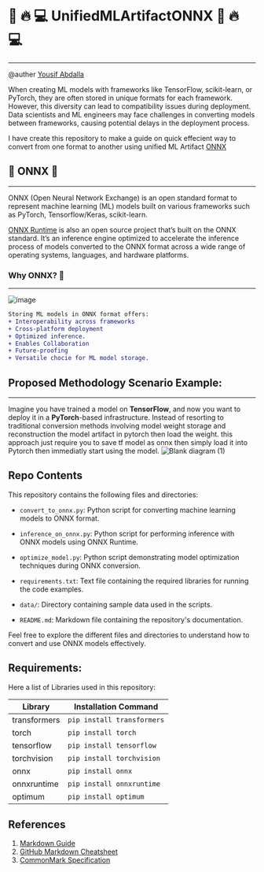 # 🚀 🔥 💻 UnifiedMLArtifactONNX 🚀 🔥 💻
***

@auther [Yousif Abdalla](https://github.com/yousif4111)

When creating ML models with frameworks like TensorFlow, scikit-learn, or PyTorch, they are often stored in unique formats for each framework. However, this diversity can lead to compatibility issues during deployment. Data scientists and ML engineers may face challenges in converting models between frameworks, causing potential delays in the deployment process.

I have create this repository to make a guide on quick effecient way to convert from one format to another using unified ML Artifact [ONNX](https://onnx.ai/)

## 🤖 ONNX 🤖
***
ONNX (Open Neural Network Exchange) is an open standard format to represent machine learning (ML) models built on various frameworks such as PyTorch, Tensorflow/Keras, scikit-learn. 

[ONNX Runtime](https://onnxruntime.ai/) is also an open source project that’s built on the ONNX standard. It’s an inference engine optimized to accelerate the inference process of models converted to the ONNX format across a wide range of operating systems, languages, and hardware platforms. 

### Why ONNX? 🤔
___
![image](https://github.com/yousif4111/UnifiedMLArtifactONNX/assets/46527978/1b2f05d3-0e92-4e6b-85cf-e2bb576e71c0)


```diff
Storing ML models in ONNX format offers:
+ Interoperability across frameworks
+ Cross-platform deployment
+ Optimized inference.
+ Enables Collaboration
+ Future-proofing
+ Versatile chocie for ML model storage.
```


## Proposed Methodology Scenario Example:
---
Imagine you have trained a model on **TensorFlow**, and now you want to deploy it in a **PyTorch**-based infrastructure. Instead of resorting to traditional conversion methods involving model weight storage and reconstruction the model artifact in pytorch then load the weight. this approach just require you to save tf model as onnx then simply load it into Pytorch then immediatly start using the model.
![Blank diagram (1)](https://github.com/yousif4111/UnifiedMLArtifactONNX/assets/46527978/2f0f4682-4329-4e1a-831d-d4b38966d71e)


## Repo Contents

This repository contains the following files and directories:

- `convert_to_onnx.py`: Python script for converting machine learning models to ONNX format.
- `inference_on_onnx.py`: Python script for performing inference with ONNX models using ONNX Runtime.
- `optimize_model.py`: Python script demonstrating model optimization techniques during ONNX conversion.

- `requirements.txt`: Text file containing the required libraries for running the code examples.

- `data/`: Directory containing sample data used in the scripts.

- `README.md`: Markdown file containing the repository's documentation.

Feel free to explore the different files and directories to understand how to convert and use ONNX models effectively.




Requirements:
---
Here a list of Libraries used in this repository:

| Library       | Installation Command    |
|---------------|-------------------------|
| transformers  | `pip install transformers` |
| torch         | `pip install torch`       |
| tensorflow    | `pip install tensorflow`  |
| torchvision   | `pip install torchvision` |
| onnx          | `pip install onnx`       |
| onnxruntime   | `pip install onnxruntime`|
| optimum       | `pip install optimum`    |

## References

1. [Markdown Guide](https://www.markdownguide.org/)
2. [GitHub Markdown Cheatsheet](https://guides.github.com/pdfs/markdown-cheatsheet-online.pdf)
3. [CommonMark Specification](https://spec.commonmark.org/)












